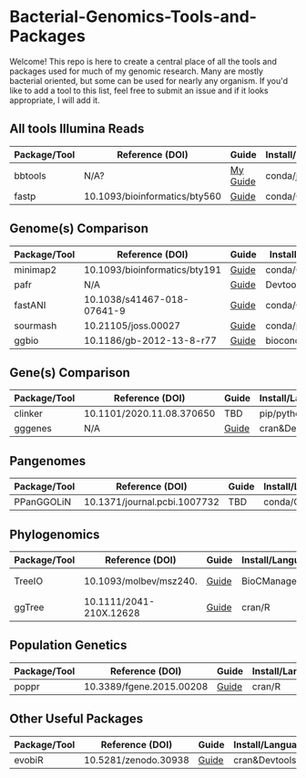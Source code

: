 # Bacterial-Genomics-Tools-and-Packages

Welcome! This repo is here to create a central place of all the tools and packages used for much of my genomic research. Many are mostly bacterial oriented, but some can be used for nearly any organism. If you'd like to add a tool to this list, feel free to submit an issue and if it looks appropriate, I will add it.


## All tools Illumina Reads
  |Package/Tool|Reference (DOI)|Guide|Install/Language|Github/CRAN|
  |------------|---------|------|---------------|-----------|
  |bbtools|N/A?|[My Guide](/BBtools_guide.md)|conda/java|??|
  |fastp|10.1093/bioinformatics/bty560|[Guide](https://github.com/OpenGene/fastp)|conda/C++|https://github.com/OpenGene/fastp|


## Genome(s) Comparison

  |Package/Tool|Reference (DOI)|Guide|Install/Language|Github|
  |------------|---------|------|---------------|-----------|
  |minimap2|10.1093/bioinformatics/bty191|[Guide](https://github.com/lh3/minimap2#uguide)|conda/C|https://github.com/lh3/minimap2#uguide|
  |pafr|N/A|[Guide](https://cran.r-project.org/web/packages/pafr/vignettes/Introduction_to_pafr.html)|Devtools/R|https://github.com/dwinter/pafr|
  |fastANI|10.1038/s41467-018-07641-9|[Guide](https://github.com/ParBLiSS/FastANI)|conda/C++|https://github.com/ParBLiSS/FastANI|
  |sourmash|10.21105/joss.00027|[Guide](https://sourmash.readthedocs.io/en/latest/)|conda/python&rust|https://github.com/dib-lab/sourmash|
  |ggbio|10.1186/gb-2012-13-8-r77|[Guide](http://bioconductor.org/packages/release/bioc/vignettes/ggbio/inst/doc/ggbio.pdf)|bioconductor/R|[bioconductor link](https://bioconductor.riken.jp/packages/3.1/bioc/html/ggbio.html)|


## Gene(s) Comparison

 |Package/Tool|Reference (DOI)|Guide|Install/Language|Github|
 |------------|---------|------|---------------|-----------|
 |clinker|10.1101/2020.11.08.370650|TBD|pip/python|https://github.com/gamcil/clinker|
 |gggenes|N/A|[Guide](https://wilkox.org/gggenes/)|cran&Devtools/R|https://github.com/wilkox/gggenes|


## Pangenomes

  |Package/Tool|Reference (DOI)|Guide|Install/Language|Github|
  |------------|---------|------|---------------|-----------|
  |PPanGGOLiN|10.1371/journal.pcbi.1007732|TBD|conda/C|https://github.com/labgem/PPanGGOLiN|


## Phylogenomics
  
  |Package/Tool|Reference (DOI)|Guide|Install/Language|Github|
  |------------|---------|------|---------------|-----------|
  |TreeIO|10.1093/molbev/msz240.|[Guide](https://yulab-smu.top/treedata-book/chapter1.html)|BioCManager/R|https://github.com/YuLab-SMU/treeio|
  |ggTree|10.1111/2041-210X.12628|[Guide](https://guangchuangyu.github.io/ggtree-book/short-introduction-to-r.html)|cran/R|https://github.com/YuLab-SMU/ggtree|
  

## Population Genetics

 |Package/Tool|Reference (DOI)|Guide|Install/Language|Github|
 |------------|---------|------|---------------|-----------|
 |poppr|10.3389/fgene.2015.00208|[Guide](http://grunwaldlab.github.io/Population_Genetics_in_R/First_Steps.html)|cran/R|https://github.com/grunwaldlab/poppr|

  
## Other Useful Packages
  
  |Package/Tool|Reference (DOI)|Guide|Install/Language|Github|
 |------------|---------|------|---------------|-----------|
 |evobiR|10.5281/zenodo.30938|[Guide](http://coleoguy.github.io/evobir.html#supermatrix)|cran&Devtools/R|https://github.com/coleoguy/evobir|
